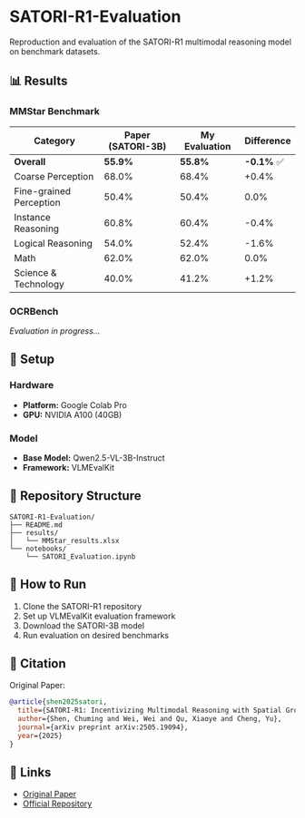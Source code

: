 # SATORI-R1-Evaluation

Reproduction and evaluation of the SATORI-R1 multimodal reasoning model on benchmark datasets.

## 📊 Results

### MMStar Benchmark

| Category | Paper (SATORI-3B) | My Evaluation | Difference |
|----------|-------------------|----------------|------------|
| **Overall** | **55.9%** | **55.8%** | **-0.1%** ✅ |
| Coarse Perception | 68.0% | 68.4% | +0.4% |
| Fine-grained Perception | 50.4% | 50.4% | 0.0% |
| Instance Reasoning | 60.8% | 60.4% | -0.4% |
| Logical Reasoning | 54.0% | 52.4% | -1.6% |
| Math | 62.0% | 62.0% | 0.0% |
| Science & Technology | 40.0% | 41.2% | +1.2% |

### OCRBench
*Evaluation in progress...*

## 🔧 Setup

### Hardware
- **Platform:** Google Colab Pro
- **GPU:** NVIDIA A100 (40GB)

### Model
- **Base Model:** Qwen2.5-VL-3B-Instruct
- **Framework:** VLMEvalKit

## 📁 Repository Structure
```
SATORI-R1-Evaluation/
├── README.md
├── results/
│   └── MMStar_results.xlsx
└── notebooks/
    └── SATORI_Evaluation.ipynb
```

## 🚀 How to Run

1. Clone the SATORI-R1 repository
2. Set up VLMEvalKit evaluation framework
3. Download the SATORI-3B model
4. Run evaluation on desired benchmarks

## 📝 Citation

Original Paper:
```bibtex
@article{shen2025satori,
  title={SATORI-R1: Incentivizing Multimodal Reasoning with Spatial Grounding and Verifiable Rewards},
  author={Shen, Chuming and Wei, Wei and Qu, Xiaoye and Cheng, Yu},
  journal={arXiv preprint arXiv:2505.19094},
  year={2025}
}
```

## 🔗 Links

- [Original Paper](https://arxiv.org/abs/2505.19094)
- [Official Repository](https://github.com/justairr/SATORI-R1)
